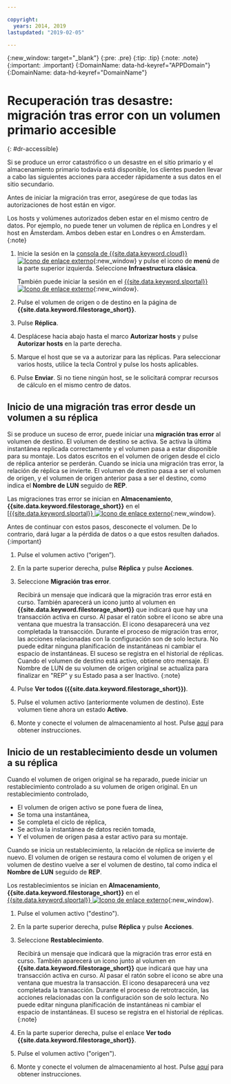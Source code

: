 ```yaml
---

copyright:
  years: 2014, 2019
lastupdated: "2019-02-05"

---
```

{:new_window: target="_blank"}
{:pre: .pre}
{:tip: .tip}
{:note: .note}
{:important: .important}
{:DomainName: data-hd-keyref="APPDomain"}
{:DomainName: data-hd-keyref="DomainName"}

# Recuperación tras desastre: migración tras error con un volumen primario accesible
{: #dr-accessible}

Si se produce un error catastrófico o un desastre en el sitio primario y el almacenamiento primario todavía está disponible, los clientes pueden llevar a cabo las siguientes acciones para acceder rápidamente a sus datos en el sitio secundario.

Antes de iniciar la migración tras error, asegúrese de que todas las autorizaciones de host están en vigor.

Los hosts y volúmenes autorizados deben estar en el mismo centro de datos. Por ejemplo, no puede tener un volumen de réplica en Londres y el host en Ámsterdam. Ambos deben estar en Londres o en Ámsterdam.
{:note}

1. Inicie la sesión en la [consola de {{site.data.keyword.cloud}} ![Icono de enlace externo](../../icons/launch-glyph.svg "Icono de enlace externo")](https://{DomainName}/catalog/){:new_window} y pulse el icono de **menú** de la parte superior izquierda. Seleccione **Infraestructura clásica**.


   También puede iniciar la sesión en el [{{site.data.keyword.slportal}} ![Icono de enlace externo](../../icons/launch-glyph.svg "Icono de enlace externo")](https://control.softlayer.com/){:new_window}.
1. Pulse el volumen de origen o de destino en la página de **{{site.data.keyword.filestorage_short}}**.
2. Pulse **Réplica**.
3. Desplácese hacia abajo hasta el marco **Autorizar hosts** y pulse **Autorizar hosts** en la parte derecha.
4. Marque el host que se va a autorizar para las réplicas. Para seleccionar varios hosts, utilice la tecla Control y pulse los hosts aplicables.
5. Pulse **Enviar**. Si no tiene ningún host, se le solicitará comprar recursos de cálculo en el mismo centro de datos.

## Inicio de una migración tras error desde un volumen a su réplica

Si se produce un suceso de error, puede iniciar una **migración tras error** al volumen de destino. El volumen de destino se activa. Se activa la última instantánea replicada correctamente y el volumen pasa a estar disponible para su montaje. Los datos escritos en el volumen de origen desde el ciclo de réplica anterior se perderán. Cuando se inicia una migración tras error, la relación de réplica se invierte. El volumen de destino pasa a ser el volumen de origen, y el volumen de origen anterior pasa a ser el destino, como indica el **Nombre de LUN** seguido de **REP**.

Las migraciones tras error se inician en **Almacenamiento**, **{{site.data.keyword.filestorage_short}}** en el [[{{site.data.keyword.slportal}} ![Icono de enlace externo](../../icons/launch-glyph.svg "Icono de enlace externo")](https://control.softlayer.com/){:new_window}.

Antes de continuar con estos pasos, desconecte el volumen. De lo contrario, dará lugar a la pérdida de datos o a que estos resulten dañados.
{:important}

1. Pulse el volumen activo (“origen”).
2. En la parte superior derecha, pulse **Réplica** y pulse **Acciones**.
3. Seleccione **Migración tras error**.

   Recibirá un mensaje que indicará que la migración tras error está en curso. También aparecerá un icono junto al volumen en **{{site.data.keyword.filestorage_short}}** que indicará que hay una transacción activa en curso. Al pasar el ratón sobre el icono se abre una ventana que muestra la transacción. El icono desaparecerá una vez completada la transacción. Durante el proceso de migración tras error, las acciones relacionadas con la configuración son de solo lectura. No puede editar ninguna planificación de instantáneas ni cambiar el espacio de instantáneas. El suceso se registra en el historial de réplicas.<br/> Cuando el volumen de destino está activo, obtiene otro mensaje. El Nombre de LUN de su volumen de origen original se actualiza para finalizar en "REP" y su Estado pasa a ser Inactivo.
   {:note}
4. Pulse **Ver todos ({{site.data.keyword.filestorage_short}})**.
5. Pulse el volumen activo (anteriormente volumen de destino). Este volumen tiene ahora un estado **Activo**.
6. Monte y conecte el volumen de almacenamiento al host. Pulse [aquí](/docs/infrastructure/FileStorage?topic=FileStorage-orderingConsole) para obtener instrucciones.


## Inicio de un restablecimiento desde un volumen a su réplica

Cuando el volumen de origen original se ha reparado, puede iniciar un restablecimiento controlado a su volumen de origen original. En un restablecimiento controlado,

- El volumen de origen activo se pone fuera de línea,
- Se toma una instantánea,
- Se completa el ciclo de réplica,
- Se activa la instantánea de datos recién tomada,
- Y el volumen de origen pasa a estar activo para su montaje.

Cuando se inicia un restablecimiento, la relación de réplica se invierte de nuevo. El volumen de origen se restaura como el volumen de origen y el volumen de destino vuelve a ser el volumen de destino, tal como indica el **Nombre de LUN** seguido de **REP**.

Los restablecimientos se inician en **Almacenamiento**, **{{site.data.keyword.filestorage_short}}** en el [{{site.data.keyword.slportal}} ![Icono de enlace externo](../../icons/launch-glyph.svg "Icono de enlace externo")](https://control.softlayer.com/){:new_window}.

1. Pulse el volumen activo ("destino").
2. En la parte superior derecha, pulse **Réplica** y pulse **Acciones**.
3. Seleccione **Restablecimiento**.

   Recibirá un mensaje que indicará que la migración tras error está en curso. También aparecerá un icono junto al volumen en **{{site.data.keyword.filestorage_short}}** que indicará que hay una transacción activa en curso. Al pasar el ratón sobre el icono se abre una ventana que muestra la transacción. El icono desaparecerá una vez completada la transacción. Durante el proceso de retrotracción, las acciones relacionadas con la configuración son de solo lectura. No puede editar ninguna planificación de instantáneas ni cambiar el espacio de instantáneas. El suceso se registra en el historial de réplicas.
   {:note}
4. En la parte superior derecha, pulse el enlace **Ver todo {{site.data.keyword.filestorage_short}}**.
5. Pulse el volumen activo ("origen").
6. Monte y conecte el volumen de almacenamiento al host. Pulse [aquí](/docs/infrastructure/FileStorage?topic=FileStorage-orderingConsole) para obtener instrucciones.
